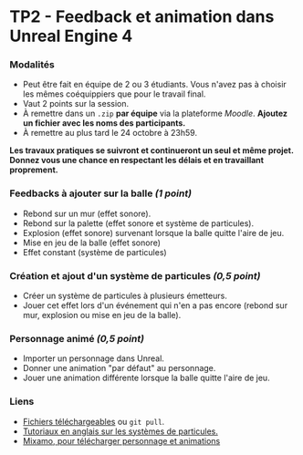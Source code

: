 # TP2 - Feedback et animation dans Unreal Engine 4

### Modalités

 * Peut être fait en équipe de 2 ou 3 étudiants. Vous n'avez pas à choisir les mêmes coéquippiers que pour le travail final.
 * Vaut 2 points sur la session.
 * À remettre dans un `.zip` **par équipe** via la plateforme _Moodle_. **Ajoutez un fichier avec les noms des participants.**
 * À remettre au plus tard le 24 octobre à 23h59.

**Les travaux pratiques se suivront et continueront un seul et même projet. Donnez vous une chance en respectant les délais et en travaillant proprement.**


### Feedbacks à ajouter sur la balle _(1 point)_

 * Rebond sur un mur (effet sonore).
 * Rebond sur la palette (effet sonore et système de particules).
 * Explosion (effet sonore) survenant lorsque la balle quitte l'aire de jeu.
 * Mise en jeu de la balle (effet sonore)
 * Effet constant (système de particules)
 
### Création et ajout d'un système de particules _(0,5 point)_
 
 * Créer un système de particules à plusieurs émetteurs.
 * Jouer cet effet lors d'un événement qui n'en a pas encore (rebond sur mur, explosion ou mise en jeu de la balle).
 

### Personnage animé _(0,5 point)_

 * Importer un personnage dans Unreal.
 * Donner une animation "par défaut" au personnage.
 * Jouer une animation différente lorsque la balle quitte l'aire de jeu.


### Liens

* [Fichiers téléchargeables](https://github.com/LeBodro/PaddleBounce/tree/master/Content/Feedback) ou `git pull`.
* [Tutoriaux en anglais sur les systèmes de particules.](https://www.youtube.com/playlist?list=PLZlv_N0_O1gYDLyB3LVfjYIcbBe8NqR8t)
* [Mixamo, pour télécharger personnage et animations](https://www.mixamo.com/)
